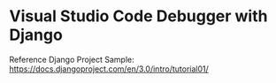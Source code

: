 # Visual Studio Code Debugger with Django

Reference Django Project Sample: https://docs.djangoproject.com/en/3.0/intro/tutorial01/



